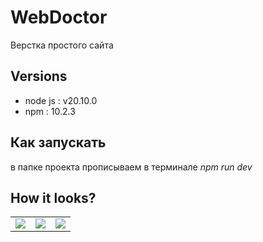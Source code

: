 # WebDoctor
Верстка простого сайта

## Versions
+ node js : v20.10.0 
+ npm : 10.2.3

## Как запускать
в папке проекта прописываем в терминале *npm run dev*

## How it looks?
<table >
  <tr>
    <td><img src="https://github.com/n0ndescr1pt/WebDoctor/assets/112966572/10cd8f5d-4d09-418b-90b5-3ad026545cfc" /></td>
    <td><img src="https://github.com/n0ndescr1pt/WebDoctor/assets/112966572/eca9d25c-2bc1-4930-a36a-5b773216b1d4"/></td>
    <td><img src="https://github.com/n0ndescr1pt/WebDoctor/assets/112966572/f78f1844-e032-4dcb-9931-8c9455a63e31"/></td>
  </tr>
</table>







